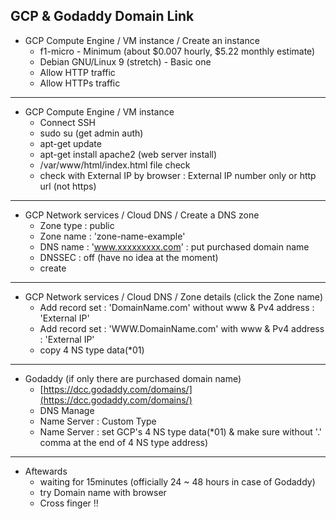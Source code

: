 ## GCP & Godaddy Domain Link

+ GCP Compute Engine / VM instance / Create an instance 
     - f1-micro - Minimum (about $0.007 hourly, $5.22 monthly estimate)
     - Debian GNU/Linux 9 (stretch) - Basic one
     - Allow HTTP traffic
     - Allow HTTPs traffic
     
---

+ GCP Compute Engine / VM instance 
     - Connect SSH
     - sudo su (get admin auth)
     - apt-get update 
     - apt-get install apache2 (web server install)
     - /var/www/html/index.html file check
     - check with External IP by browser : External IP number only or http url (not https)
     
---

+ GCP Network services / Cloud DNS / Create a DNS zone
     - Zone type : public
     - Zone name : 'zone-name-example'
     - DNS name : 'www.xxxxxxxxx.com'   : put purchased domain name
     - DNSSEC : off (have no idea at the moment)
     - create
     
---

+ GCP Network services / Cloud DNS / Zone details (click the Zone name)
     - Add record set : 'DomainName.com' without www  & Pv4 address : 'External IP'
     - Add record set : 'WWW.DomainName.com' with www & Pv4 address : 'External IP'
     - copy 4 NS type data(*01)
     
---
+ Godaddy (if only there are purchased domain name)
     - [https://dcc.godaddy.com/domains/](https://dcc.godaddy.com/domains/)
     - DNS Manage
     - Name Server : Custom Type
     - Name Server : set GCP's 4 NS type data(*01) & make sure without '.' comma at the end of 4 NS type address)
     
     
---

+ Aftewards
     - waiting for 15minutes (officially 24 ~ 48 hours in case of Godaddy)
     - try Domain name with browser 
     - Cross finger !!
 
 